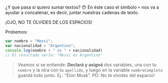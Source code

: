 ¿Y que pasa si quiero sumar textos? :hushed:
En éste caso el simbolo `+` nos va a ayudar a concatenar, es decir, juntar nuestras cadenas de texto.

¡OJO, NO TE OLVIDES DE LOS ESPACIOS!    

Probemos:

```javascript
var nombre = "Messi";
var nacionalidad = "Argentino";
console.log(nombre + " es " + nacionalidad) 
// El resultado sería: "Messi es Argentino"
```
> Veamos si se entiende: **Declará y asigná** dos variables, una con tu `nombre` y la otra con tu `apellido`, y luego en la variable `nombreCompleto` guardá todo junto. Ej.: “Elon Musk”. PD: No te olvides del espacio!